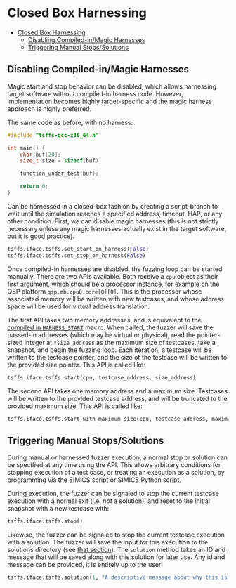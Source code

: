 # Closed Box Harnessing

- [Closed Box Harnessing](#closed-box-harnessing)
  - [Disabling Compiled-in/Magic Harnesses](#disabling-compiled-inmagic-harnesses)
  - [Triggering Manual Stops/Solutions](#triggering-manual-stopssolutions)

## Disabling Compiled-in/Magic Harnesses

Magic start and stop behavior can be disabled, which allows harnessing target software
without compiled-in harness code. However, implementation becomes highly target-specific
and the magic harness approach is highly preferred.

The same code as before, with no harness:


```c
#include "tsffs-gcc-x86_64.h"

int main() {
    char buf[20];
    size_t size = sizeof(buf);

    function_under_test(buf);

    return 0;
}
```

Can be harnessed in a closed-box fashion by creating a script-branch to wait until the
simulation reaches a specified address, timeout, HAP, or any other condition. First, we
can disable magic harnesses (this is not strictly necessary unless any magic harnesses
actually exist in the target software, but it is good practice).

```python
tsffs.iface.tsffs.set_start_on_harness(False)
tsffs.iface.tsffs.set_stop_on_harness(False)
```

Once compiled-in harnesses are disabled, the fuzzing loop can be started manually. There
are two APIs available. Both receive a `cpu` object as their first argument, which
should be a processor instance, for example on the QSP platform
`qsp.mb.cpu0.core[0][0]`. This is the processor whose associated memory will be written
with new testcases, and whose address space will be used for virtual address
translation.

The first API takes two memory addresses, and is equivalent to the [compiled in
`HARNESS_START`](compiled-in.md#using-provided-headers) macro. When called, the fuzzer
will save the passed-in addresses (which may be virtual or physical), read the
pointer-sized integer at `*size_address` as the maximum size of testcases. take a
snapshot, and begin the fuzzing loop. Each iteration, a testcase will be written to the
testcase pointer, and the size of the testcase will be written to the provided size
pointer. This API is called like:

```python
tsffs.iface.tsffs.start(cpu, testcase_address, size_address)
```

The second API takes one memory address and a maximum size. Testcases will be written
to the provided testcase address, and will be truncated to the provided maximum size.
This API is called like:

```python
tsffs.iface.tsffs.start_with_maximum_size(cpu, testcase_address, maximum_size)
```

## Triggering Manual Stops/Solutions

During manual or harnessed fuzzer execution, a normal stop or solution can be specified
at any time using the API. This allows arbitrary conditions for stopping execution of
a test case, or treating an execution as a solution, by programming via the SIMICS
script or SIMICS Python script.

During execution, the fuzzer can be signaled to stop the current testcase execution with
a normal exit (i.e. *not* a solution), and reset to the initial snapshot with a new
testcase with:

```python
tsffs.iface.tsffs.stop()
```

Likewise, the fuzzer can be signaled to stop the current testcase execution with a
solution. The fuzzer will save the input for this execution to the solutions directory
(see [that section](../config/common-options.md#set-corpus-and-solutions-directory)).
The `solution` method takes an ID and message that will be saved along with this
solution for later use. Any id and message can be provided, it is entirely up to the
user:

```python
tsffs.iface.tsffs.solution(1, "A descriptive message about why this is a solution condition")
```
